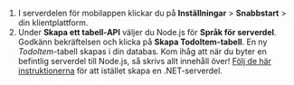 
1. I serverdelen för mobilappen klickar du på **Inställningar** > **Snabbstart** > din klientplattform. 
2. Under **Skapa ett tabell-API** väljer du Node.js för **Språk för serverdel**. Godkänn bekräftelsen och klicka på **Skapa TodoItem-tabell**. En ny *TodoItem*-tabell skapas i din databas. Kom ihåg att när du byter en befintlig serverdel till Node.js, så skrivs allt innehåll över! [Följ de här instruktionerna](../articles/app-service-mobile/app-service-mobile-dotnet-backend-how-to-use-server-sdk.md#create-app) för att istället skapa en .NET-serverdel.

<!--HONumber=sep16_HO1-->


